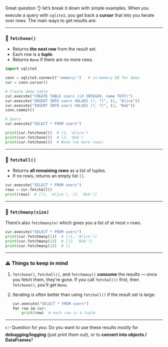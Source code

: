 Great question 👌 let’s break it down with simple examples.
When you execute a query with `sqlite3`, you get back a **cursor** that lets you iterate over rows.
The main ways to get results are:

---

### 🔹 `fetchone()`

* Returns **the next row** from the result set.
* Each row is a **tuple**.
* Returns `None` if there are no more rows.

```python
import sqlite3

conn = sqlite3.connect(":memory:")   # in-memory DB for demo
cur = conn.cursor()

# Create demo table
cur.execute("CREATE TABLE users (id INTEGER, name TEXT)")
cur.execute("INSERT INTO users VALUES (?, ?)", (1, "Alice"))
cur.execute("INSERT INTO users VALUES (?, ?)", (2, "Bob"))
conn.commit()

# Query
cur.execute("SELECT * FROM users")

print(cur.fetchone())  # (1, 'Alice')
print(cur.fetchone())  # (2, 'Bob')
print(cur.fetchone())  # None (no more rows)
```

---

### 🔹 `fetchall()`

* Returns **all remaining rows** as a list of tuples.
* If no rows, returns an empty list `[]`.

```python
cur.execute("SELECT * FROM users")
rows = cur.fetchall()
print(rows)  # [(1, 'Alice'), (2, 'Bob')]
```

---

### 🔹 `fetchmany(size)`

There’s also `fetchmany(n)` which gives you a list of at most `n` rows.

```python
cur.execute("SELECT * FROM users")
print(cur.fetchmany(1))  # [(1, 'Alice')]
print(cur.fetchmany(1))  # [(2, 'Bob')]
print(cur.fetchmany(1))  # []
```

---

### ⚠️ Things to keep in mind

1. `fetchone()`, `fetchall()`, and `fetchmany()` **consume** the results — once you fetch them, they’re gone.
   If you call `fetchall()` first, then `fetchone()`, you’ll get `None`.

2. Iterating is often better than using `fetchall()` if the result set is large:

   ```python
   cur.execute("SELECT * FROM users")
   for row in cur:
       print(row)  # each row is a tuple
   ```

---

👉 Question for you:
Do you want to use these results mostly for **debugging/logging** (just print them out), or to **convert into objects / DataFrames**?

